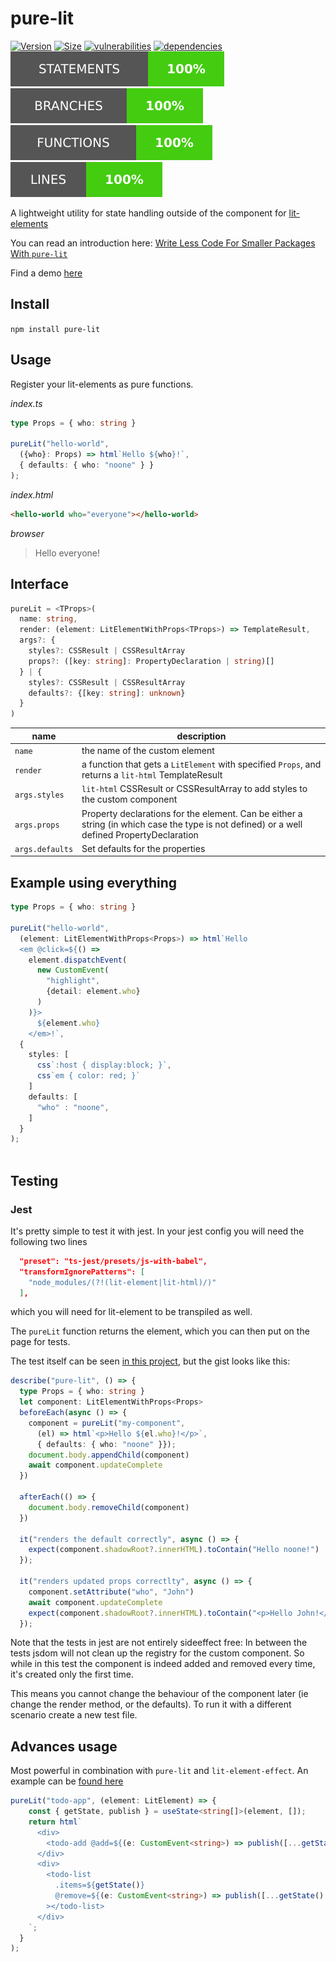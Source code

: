 # pure-lit

[![Version](https://img.shields.io/npm/v/pure-lit?style=for-the-badge)](https://www.npmjs.com/package/pure-lit)
[![Size](https://img.shields.io/bundlephobia/minzip/pure-lit?style=for-the-badge)](https://bundlephobia.com/result?p=pure-lit)
[![vulnerabilities](https://img.shields.io/snyk/vulnerabilities/npm/pure-lit?style=for-the-badge)](https://snyk.io/test/github/MatthiasKainer/pure-lit?targetFile=package.json)
[![dependencies](https://img.shields.io/badge/dependencies-0-brightgreen?style=for-the-badge)](https://bundlephobia.com/result?p=pure-lit)
![Statements](badges/badge-statements.svg)
![Branch](badges/badge-branches.svg)
![Functions](badges/badge-functions.svg)
![Lines](badges/badge-lines.svg)

A lightweight utility for state handling outside of the component for [lit-elements](https://lit-element.polymer-project.org/)

You can read an introduction here: [Write Less Code For Smaller Packages With `pure-lit`](https://matthias-kainer.de/blog/posts/write-less-code-with-pure-lit/)

Find a demo [here](https://matthiaskainer.github.io/pure-lit/)

## Install

`npm install pure-lit`

## Usage

Register your lit-elements as pure functions.

_index.ts_

```ts
type Props = { who: string }

pureLit("hello-world",
  ({who}: Props) => html`Hello ${who}!`,
  { defaults: { who: "noone" } }
);

```

_index.html_

```html
<hello-world who="everyone"></hello-world>
```

_browser_

> Hello everyone!

## Interface

```ts
pureLit = <TProps>(
  name: string,
  render: (element: LitElementWithProps<TProps>) => TemplateResult,
  args?: {
    styles?: CSSResult | CSSResultArray
    props?: ([key: string]: PropertyDeclaration | string)[]
  } | {
    styles?: CSSResult | CSSResultArray
    defaults?: {[key: string]: unknown}
  }
)
```

| name | description |
|--|--|
| `name` | the name of the custom element |
| `render` | a function that gets a `LitElement` with specified `Props`, and returns a `lit-html` TemplateResult |
| `args.styles` | `lit-html` CSSResult or CSSResultArray to add styles to the custom component |
| `args.props` | Property declarations for the element. Can be either a string (in which case the type is not defined) or a well defined PropertyDeclaration |
| `args.defaults` | Set defaults for the properties |

## Example using everything

```ts
type Props = { who: string }

pureLit("hello-world",
  (element: LitElementWithProps<Props>) => html`Hello
  <em @click=${() =>
    element.dispatchEvent(
      new CustomEvent(
        "highlight",
        {detail: element.who}
      )
    )}>
      ${element.who}
    </em>!`,
  {
    styles: [
      css`:host { display:block; }`,
      css`em { color: red; }`
    ]
    defaults: [
      "who" : "noone",
    ]
  }
);
  

```

## Testing

### Jest

It's pretty simple to test it with jest. In your jest config you will need the following two lines

```json
  "preset": "ts-jest/presets/js-with-babel",
  "transformIgnorePatterns": [
    "node_modules/(?!(lit-element|lit-html)/)"
  ],
```

which you will need for lit-element to be transpiled as well.

The `pureLit` function returns the element, which you can then put on the page for tests.

The test itself can be seen [in this project](src/pure-lit.tests.ts), but the gist looks like this:

```ts
describe("pure-lit", () => {
  type Props = { who: string }
  let component: LitElementWithProps<Props>
  beforeEach(async () => {
    component = pureLit("my-component",
      (el) => html`<p>Hello ${el.who}!</p>`,
      { defaults: { who: "noone" }});
    document.body.appendChild(component)
    await component.updateComplete
  })

  afterEach(() => {
    document.body.removeChild(component)
  })

  it("renders the default correctly", async () => {
    expect(component.shadowRoot?.innerHTML).toContain("Hello noone!")
  });

  it("renders updated props correctlty", async () => {
    component.setAttribute("who", "John")
    await component.updateComplete
    expect(component.shadowRoot?.innerHTML).toContain("<p>Hello John!</p>");
  });
```

Note that the tests in jest are not entirely sideeffect free: In between the tests jsdom will not clean up the registry for the custom component. So while in this test the component is indeed added and removed every time, it's created only the first time.

This means you cannot change the behaviour of the component later (ie change the render method, or the defaults). To run it with a different scenario create a new test file.

## Advances usage

Most powerful in combination with `pure-lit` and `lit-element-effect`. An example can be [found here](docs/Example.ts)

```ts
pureLit("todo-app", (element: LitElement) => {
    const { getState, publish } = useState<string[]>(element, []);
    return html`
      <div>
        <todo-add @add=${(e: CustomEvent<string>) => publish([...getState(), e.detail])}></todo-add>
      </div>
      <div>
        <todo-list
          .items=${getState()}
          @remove=${(e: CustomEvent<string>) => publish([...getState().filter((el) => el === e.detail)])}
        ></todo-list>
      </div>
    `;
  }
);

```
